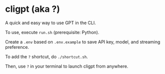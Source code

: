 # cligpt (aka ?)

A quick and easy way to use GPT in the CLI.

To use, execute `run.sh` (prerequisite: Python).

Create a `.env` based on `.env.example` to save API key, model, and streaming preference.

To add the `?` shortcut, do `./shortcut.sh`.

Then, use `?` in your terminal to launch cligpt from anywhere.

